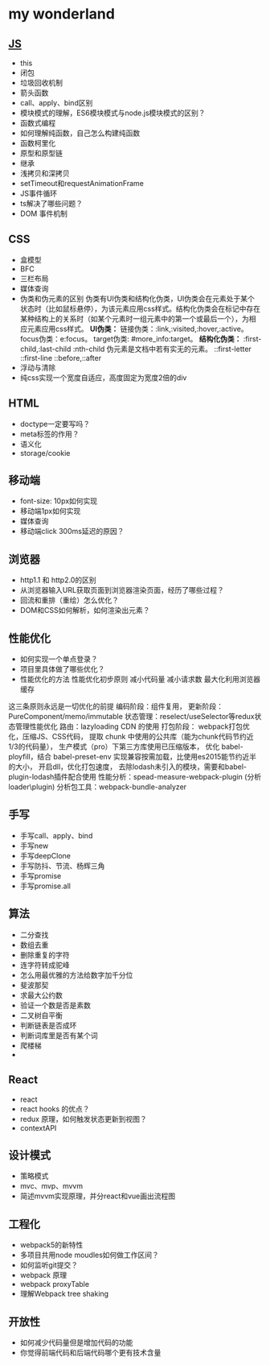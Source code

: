 # my wonderland

## [JS](https://github.com/ChengYiFan/wonderland/blob/main/JS/index.md)
- this
- 闭包
- 垃圾回收机制
- 箭头函数
- call、apply、bind区别
- 模块模式的理解，ES6模块模式与node.js模块模式的区别？
- 函数式编程
- 如何理解纯函数，自己怎么构建纯函数
- 函数柯里化
- 原型和原型链
- 继承
- 浅拷贝和深拷贝
- setTimeout和requestAnimationFrame
- JS事件循环
- ts解决了哪些问题？
- DOM 事件机制

## CSS
- 盒模型
- BFC
- 三栏布局
- 媒体查询
- 伪类和伪元素的区别
伪类有UI伪类和结构化伪类，UI伪类会在元素处于某个状态时（比如鼠标悬停），为该元素应用css样式。结构化伪类会在标记中存在某种结构上的关系时（如某个元素时一组元素中的第一个或最后一个），为相应元素应用css样式。
**UI伪类：**
链接伪类：:link,:visited,:hover,:active。
focus伪类：e:focus。
target伪类: #more_info:target。
**结构化伪类：**
:first-child,:last-child
:nth-child
伪元素是文档中若有实无的元素。
::first-letter
::first-line
::before,::after
- 浮动与清除
- 纯css实现一个宽度自适应，高度固定为宽度2倍的div

## HTML
- doctype一定要写吗？
- meta标签的作用？
- 语义化
- storage/cookie

## 移动端
- font-size: 10px如何实现
- 移动端1px如何实现
- 媒体查询
- 移动端click 300ms延迟的原因？

## 浏览器
- http1.1 和 http2.0的区别
- 从浏览器输入URL获取页面到浏览器渲染页面，经历了哪些过程？
- 回流和重排（重绘）怎么优化？
- DOM和CSS如何解析，如何渲染出元素？

## 性能优化
- 如何实现一个单点登录？
- 项目里具体做了哪些优化？
- 性能优化的方法
性能优化初步原则
减小代码量
减小请求数
最大化利用浏览器缓存

这三条原则永远是一切优化的前提
编码阶段：组件复用，
更新阶段：PureComponent/memo/immutable
状态管理：reselect/useSelector等redux状态管理性能优化
路由：lazyloading
CDN 的使用
打包阶段：
  webpack打包优化，压缩JS、CSS代码，
  提取 chunk 中使用的公共库（能为chunk代码节约近1/3的代码量），
  生产模式（pro）下第三方库使用已压缩版本，
  优化 babel-ployfill，结合 babel-preset-env 实现兼容按需加载，比使用es2015能节约近半的大小，
  开启dll，优化打包速度，
  去除lodash未引入的模块，需要和babel-plugin-lodash插件配合使用
  性能分析：spead-measure-webpack-plugin (分析loader\plugin)
  分析包工具：webpack-bundle-analyzer



## 手写
- 手写call、apply、bind
- 手写new
- 手写deepClone
- 手写防抖、节流、杨辉三角
- 手写promise
- 手写promise.all

## 算法
- 二分查找
- 数组去重
- 删除重复的字符
- 连字符转成驼峰
- 怎么用最优雅的方法给数字加千分位
- 斐波那契
- 求最大公约数
- 验证一个数是否是素数
- 二叉树自平衡
- 判断链表是否成环
- 判断词库里是否有某个词
- 爬楼梯
- 

## React
- react
- react hooks 的优点？
- redux 原理，如何触发状态更新到视图？
- contextAPI

## 设计模式
- 策略模式
- mvc、mvp、mvvm
- 简述mvvm实现原理，并分react和vue画出流程图

## 工程化
- webpack5的新特性
- 多项目共用node moudles如何做工作区间？
- 如何监听git提交？
- webpack 原理
- webpack proxyTable
- 理解Webpack tree shaking

## 开放性
- 如何减少代码量但是增加代码的功能
- 你觉得前端代码和后端代码哪个更有技术含量

